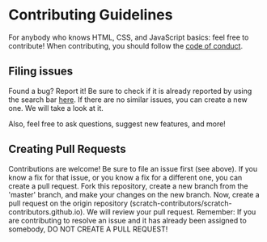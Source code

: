 # Contributing Guidelines
For anybody who knows HTML, CSS, and JavaScript basics: feel free to contribute! When contributing, you should follow the [code of conduct](https://github.com/scratch-contributors/scratch-contributors.github.io/blob/main/CODE_OF_CONDUCT.md).

## Filing issues
Found a bug? Report it! Be sure to check if it is already reported by using the search bar [here](https://github.com/scratch-contributors/scratch-contributors.github.io/issues). If there are no similar issues, you can create a new one. We will take a look at it.

Also, feel free to ask questions, suggest new features, and more!

## Creating Pull Requests
Contributions are welcome! Be sure to file an issue first (see above). If you know a fix for that issue, or you know a fix for a different one, you can create a pull request. Fork this repository, create a new branch from the 'master' branch, and make your changes on the new branch. Now, create a pull request on the origin repository (scratch-contributors/scratch-contributors.github.io). We will review your pull request.
Remember: If you are contributing to resolve an issue and it has already been assigned to somebody, DO NOT CREATE A PULL REQUEST!
